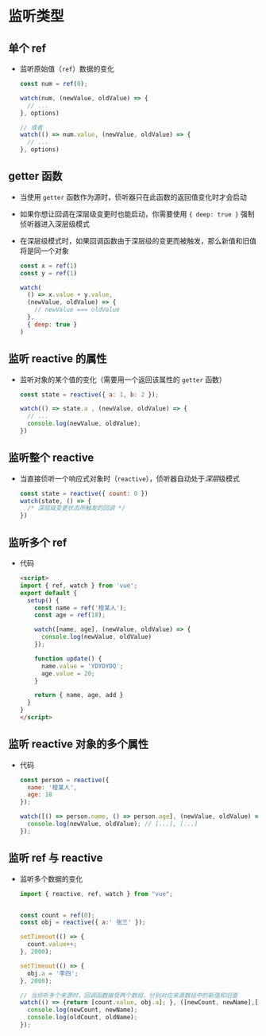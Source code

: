# 监听类型

## 单个 ref

+ 监听原始值（`ref`）数据的变化

  ```js
  const num = ref(0);

  watch(num, (newValue, oldValue) => {
    // ...
  }, options)

  // 或者
  watch(() => num.value, (newValue, oldValue) => {
    // ...
  }, options)
  ```

## getter 函数

+ 当使用 `getter` 函数作为源时，侦听器只在此函数的返回值变化时才会启动

+ 如果你想让回调在深层级变更时也能启动，你需要使用 `{ deep: true }` 强制侦听器进入深层级模式

+ 在深层级模式时，如果回调函数由于深层级的变更而被触发，那么新值和旧值将是同一个对象

  ```js
  const x = ref(1)
  const y = ref(1)

  watch(
    () => x.value + y.value,
    (newValue, oldValue) => {
      // newValue === oldValue
    },
    { deep: true }
  )
  ```

## 监听 reactive 的属性

+ 监听对象的某个值的变化（需要用一个返回该属性的 `getter` 函数）

  ```js
  const state = reactive({ a: 1, b: 2 });

  watch(() => state.a , (newValue, oldValue) => {
    // ...
    console.log(newValue, oldValue);
  })
  ```

## 监听整个 reactive

+ 当直接侦听一个响应式对象时（`reactive`），侦听器自动处于*深层*级模式

  ```js
  const state = reactive({ count: 0 })
  watch(state, () => {
    /* 深层级变更状态所触发的回调 */
  })
  ```

## 监听多个 ref

+ 代码

  ```html
  <script>
  import { ref, watch } from 'vue';
  export default {
    setup() {
      const name = ref('橙某人');
      const age = ref(18);

      watch([name, age], (newValue, oldValue) => {
        console.log(newValue, oldValue)
      });

      function update() {
        name.value = 'YDYDYDQ';
        age.value = 20;
      }

      return { name, age, add }
    }
  }
  </script>
  ```

## 监听 reactive 对象的多个属性

+ 代码

  ```js
  const person = reactive({
    name: '橙某人',
    age: 18
  });

  watch([() => person.name, () => person.age], (newValue, oldValue) => {
    console.log(newValue, oldValue); // [...], [...]
  });
  ```

## 监听 ref 与 reactive

+ 监听多个数据的变化

  ```js
  import { reactive, ref, watch } from "vue";


  const count = ref(0);
  const obj = reactive({ a:' 张三' });

  setTimeout(() => {
    count.value++;
  }, 2000);

  setTimeout(() => {
    obj.a = '李四';
  }, 2000);

  // 当侦听多个来源时，回调函数接受两个数组，分别对应来源数组中的新值和旧值
  watch(() => {return [count.value, obj.a]; }, ([newCount, newName],[oldCount, oldName]) => {
    console.log(newCount, newName);
    console.log(oldCount, oldName);
  });
  ```
